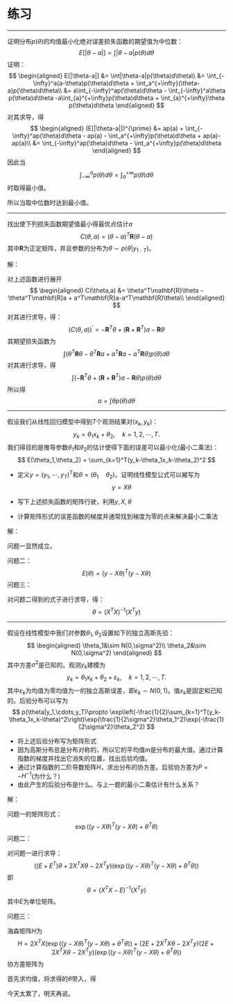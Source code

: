 # 练习

***

证明分布$p(\theta)$的均值最小化绝对误差损失函数的期望值为中位数：
$$
E[|\theta-a|] = \int|\theta-a|p(\theta)d\theta
$$
证明：
$$
\begin{aligned}
E[|\theta-a|] &= \int|\theta-a|p(\theta)d\theta\\
&= \int_{-\infty}^a(a-\theta)p(\theta)d\theta + \int_a^{+\infty}(\theta-a)p(\theta)d\theta\\
&= a\int_{-\infty}^ap(\theta)d\theta - \int_{-\infty}^a\theta p(\theta)d\theta -a\int_{a}^{+\infty}p(\theta)d\theta + \int_{a}^{+\infty}\theta p(\theta)d\theta
\end{aligned}
$$
对其求导，得
$$
\begin{aligned}
(E[|\theta-a|])^{\prime} &= ap(a) + \int_{-\infty}^ap(\theta)d\theta - ap(a) - \int_a^{+\infty}p(\theta)d\theta + ap(a)-ap(a)\\
&= \int_{-\infty}^ap(\theta)d\theta - \int_a^{+\infty}p(\theta)d\theta
\end{aligned}
$$
因此当
$$
\int_{-\infty}^ap(\theta)d\theta = \int_a^{+\infty}p(\theta)d\theta
$$
时取得最小值。

所以当取中位数时达到最小值。

***

找出使下列损失函数期望值最小得最优点估计$a$
$$
C(\theta,a) = (\theta-a)^T\mathbf{R}(\theta-a)
$$
其中$\mathbf{R}$为正定矩阵，并且参数的分布为$\theta\sim p(\theta|y_{1:T})$。

解：

对上述函数进行展开
$$
\begin{aligned}
C(\theta,a) &= \theta^T\mathbf{R}\theta - \theta^T\mathbf{R}a + a^T\mathbf{R}a-a^T\mathbf{R}\theta\\
\end{aligned}
$$
对其进行求导，得：
$$
(C(\theta,a))^{\prime} = -\mathbf{R}^T\theta + (\mathbf{R}+\mathbf{R}^T)a - \mathbf{R}\theta
$$
其期望损失函数为
$$
\int (\theta^T\mathbf{R}\theta - \theta^T\mathbf{R}a + a^T\mathbf{R}a-a^T\mathbf{R}\theta)p(\theta)d\theta
$$
对其进行求导，得
$$
\int(-\mathbf{R}^T\theta + (\mathbf{R}+\mathbf{R}^T)a - \mathbf{R}\theta)p(\theta)d\theta
$$
所以得
$$
a = \int \theta p(\theta)d\theta
$$


***

假设我们从线性回归模型中得到$T$个观测结果对$(x_k,y_k)$：
$$
y_k = \theta_1x_k + \theta_2, \quad k=1,2,\cdots,T.
$$
我们得目的是推导参数$\theta_1$和$\theta_2$的估计使得下面的误差可以最小化(最小二乘法)：
$$
E(\theta_1,\theta_2) = \sum_{k=1}^T(y_k-\theta_1x_k-\theta_2)^2
$$

+ 定义$y=(y_1,\cdots,y_T)^T$和$\theta=(\theta_1\quad\theta_2)$。证明线性模型公式可以被写为
  $$
  y = X\theta
  $$

+ 写下上述损失函数的矩阵行驶，利用$y,X,\theta$

+ 计算矩阵形式的误差函数的梯度并通常找到梯度为零的点来解决最小二乘法

解：

问题一显然成立。

问题二：
$$
E(\theta)  = (y-X\theta)^T(y-X\theta)
$$
问题三：

对问题二得到的式子进行求导，得：
$$
\theta = (X^TX)^{-1}(X^Ty)
$$

***

假设在线性模型中我们对参数$\theta_1,\theta_2$设置如下的独立高斯先验：
$$
\begin{aligned}
\theta_1&\sim N(0,\sigma^2)\\
\theta_2&\sim N(0,\sigma^2)
\end{aligned}
$$
其中方差$\sigma^2$是已知的。观测$y_k$建模为
$$
y_k = \theta_1x_k + \theta_2 + \varepsilon_k,\quad k = 1,2,\cdots,T.
$$
其中$\varepsilon_k$为均值为零均值为一的独立高斯误差，即$\varepsilon_k\sim N(0,1)$。值$x_k$是固定和已知的。后验分布可以写为
$$
p(\theta|y_1,\cdots,y_T)\propto \exp\left(-\frac{1}{2}\sum_{k=1}^T(y_k-\theta_1x_k-\theta)^2\right)\exp(\frac{1}{2\sigma^2}\theta_1^2)\exp(-\frac{1}{2\sigma^2}\theta_2^2)
$$

+ 将上述后验分布写为矩阵形式
+ 因为高斯分布总是分布对称的，所以它的平均值$m$是分布的最大值。通过计算指数的梯度并找出它消失的位置，找出后验均值。
+ 通过计算指数的二阶导数矩阵$H$，求出分布的协方差。后验协方差为$P = -H^{-1}$(为什么？)
+ 由此产生的后验分布是什么。与上一题的最小二乘估计有什么关系？

解：

问题一的矩阵形式：
$$
\exp((y-X\theta)^T(y-X\theta) + \theta^T\theta)
$$
问题二：

对问题一进行求导：
$$
((E+E^T)\theta + 2X^TX\theta - 2X^Ty)(\exp((y-X\theta)^T(y-X\theta) + \theta^T\theta))
$$
即
$$
\theta = (X^TX-E)^{-1}(X^Ty)
$$
其中$E$为单位矩阵。

问题三：

海森矩阵$H$为
$$
H = 2X^TX(\exp((y-X\theta)^T(y-X\theta) + \theta^T\theta)) +(2E + 2X^TX\theta - 2X^Ty)(2E + 2X^TX\theta - 2X^Ty)(\exp((y-X\theta)^T(y-X\theta) + \theta^T\theta))
$$
协方差矩阵为

首先求均值，将求得的$\theta$带入，得

今天太累了，明天再说。




